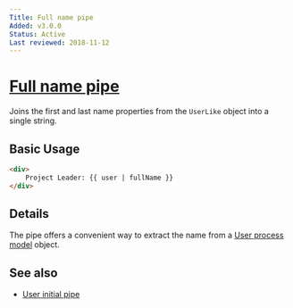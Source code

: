```yaml
---
Title: Full name pipe
Added: v3.0.0
Status: Active
Last reviewed: 2018-11-12
---
```


# [Full name pipe](../../../lib/core/src/lib/pipes/full-name.pipe.ts "Defined in full-name.pipe.ts")

Joins the first and last name properties from the `UserLike` object into a single string.

## Basic Usage

<!-- {% raw %} -->

```HTML
<div>
    Project Leader: {{ user | fullName }}
</div>
```

<!-- {% endraw %} -->

## Details

The pipe offers a convenient way to extract the name from a [User process model](../models/user-process.model.md) object.

## See also

-   [User initial pipe](user-initial.pipe.md)
